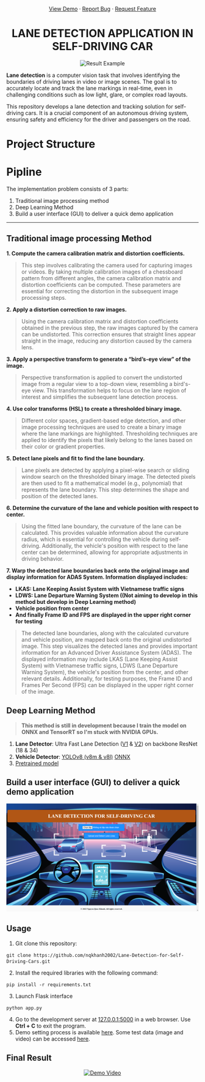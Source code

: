 <a name="readme-top"></a>
<div align="center">
  <p align="center">
    <a href="https://www.youtube.com/watch?v=4aPsZ5zp0sk">View Demo</a>
    ·
    <a href="https://github.com/nqkhanh2002/CinnamonBootcamp2023_PreEntrace/issues">Report Bug</a>
    ·
    <a href="https://github.com/nqkhanh2002/CinnamonBootcamp2023_PreEntrace/pulls">Request Feature</a>
  </p>
</div>

<h1 align="center">LANE DETECTION APPLICATION IN SELF-DRIVING CAR</h1>

<div align="center">
  <img src="Image_Resrouces/intro.gif" alt="Result Example" width="800px">
</div>

**Lane detection** is a computer vision task that involves identifying the boundaries of driving lanes in video or image scenes. The goal is to accurately locate and track the lane markings in real-time, even in challenging conditions such as low light, glare, or complex road layouts.

This repository develops a lane detection and tracking solution for self-driving cars. It is a crucial component of an autonomous driving system, ensuring safety and efficiency for the driver and passengers on the road.

# Project Structure

# Pipline
The implementation problem consists of 3 parts:
1. Traditional image processing method
2. Deep Learning Method
3. Build a user interface (GUI) to deliver a quick demo application
------- 
## Traditional image processing Method
**1. Compute the camera calibration matrix and distortion coefficients.**

> This step involves calibrating the camera used for capturing images or videos. By taking multiple calibration images of a chessboard pattern from different angles, the camera calibration matrix and distortion coefficients can be computed. These parameters are essential for correcting the distortion in the subsequent image processing steps.
> 
**2. Apply a distortion correction to raw images.**

> Using the camera calibration matrix and distortion coefficients obtained in the previous step, the raw images captured by the camera can be undistorted. This correction ensures that straight lines appear straight in the image, reducing any distortion caused by the camera lens.

**3. Apply a perspective transform to generate a “bird’s-eye view” of the image.**

> Perspective transformation is applied to convert the undistorted image from a regular view to a top-down view, resembling a bird's-eye view. This transformation helps to focus on the lane region of interest and simplifies the subsequent lane detection process.

**4. Use color transforms (HSL) to create a thresholded binary image.**

> Different color spaces, gradient-based edge detection, and other image processing techniques are used to create a binary image where the lane markings are highlighted. Thresholding techniques are applied to identify the pixels that likely belong to the lanes based on their color or gradient properties.

**5. Detect lane pixels and fit to find the lane boundary.**

> Lane pixels are detected by applying a pixel-wise search or sliding window search on the thresholded binary image. The detected pixels are then used to fit a mathematical model (e.g., polynomial) that represents the lane boundary. This step determines the shape and position of the detected lanes.

**6. Determine the curvature of the lane and vehicle position with respect to center.**

> Using the fitted lane boundary, the curvature of the lane can be calculated. This provides valuable information about the curvature radius, which is essential for controlling the vehicle during self-driving. Additionally, the vehicle's position with respect to the lane center can be determined, allowing for appropriate adjustments in driving behavior.

**7. Warp the detected lane boundaries back onto the original image and display information for ADAS System. Information displayed includes:**
* **LKAS: Lane Keeping Assist System with Vietnamese traffic signs**
* **LDWS: Lane Departure Warning System ((Not aiming to develop in this method but develop in Deep Learning method)**
* **Vehicle position from center**
* **And finally Frame ID and FPS are displayed in the upper right corner for testing**


> The detected lane boundaries, along with the calculated curvature and vehicle position, are mapped back onto the original undistorted image. This step visualizes the detected lanes and provides important information for an Advanced Driver Assistance System (ADAS). The displayed information may include LKAS (Lane Keeping Assist System) with Vietnamese traffic signs, LDWS (Lane Departure Warning System), the vehicle's position from the center, and other relevant details. Additionally, for testing purposes, the Frame ID and Frames Per Second (FPS) can be displayed in the upper right corner of the image.

## Deep Learning Method
> **This method is still in development because I train the model on ONNX and TensorRT so I'm stuck with NVIDIA GPUs.**
1. **Lane Detector**: Ultra Fast Lane Detection ([V1](https://github.com/cfzd/Ultra-Fast-Lane-Detection) & [V2](https://github.com/cfzd/Ultra-Fast-Lane-Detection-v2)) on backbone ResNet (18 & 34)
2. **Vehicle Detector**: [YOLOv8 (v8m & v8l)](https://github.com/ultralytics/ultralytics) [ONNX](https://github.com/ibaiGorordo/ONNX-YOLOv8-Object-Detection) 
3. [Pretrained model](https://drive.google.com/drive/folders/1OhFZO2z_ZpVVVMxziD4NRAicS0eMS9zA?usp=sharing)
## Build a user interface (GUI) to deliver a quick demo application

![GUI](Image_Resrouces/GUI.png)

## Usage
1. Git clone this repository:
```
git clone https://github.com/nqkhanh2002/Lane-Detection-for-Self-Driving-Cars.git
```
2. Install the required libraries with the following command:
```
pip install -r requirements.txt
```
3. Launch Flask interface
 ```
 python app.py
 ```
4. Go to the development server at [127.0.0.1:5000](http://127.0.0.1:5000/) in a web browser. Use **Ctrl + C** to exit the program.
5. Demo setting process is available [here](https://www.youtube.com/watch?v=j-Rbf1Wvl6M&t=4s). Some test data (image and video) can be accessed [here](https://drive.google.com/drive/folders/1BtCvko4PB6_j2ljuAsCYnpVnhCQomFjg?usp=sharing).

## Final Result
<div align="center">
  <a href="https://www.youtube.com/watch?v=4aPsZ5zp0sk">
    <img src="https://img.youtube.com/vi/4aPsZ5zp0sk/0.jpg" alt="Demo Video" width="480" height="360">
  </a>
</div>

